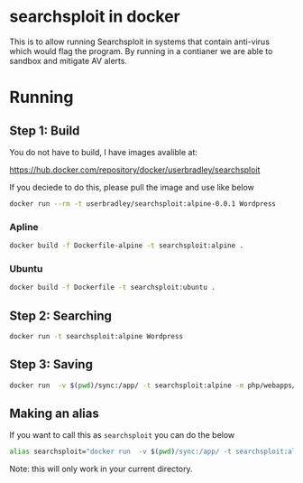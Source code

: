 # searchsploit in docker

This is to allow running Searchsploit in systems that contain anti-virus which would flag the program.
By running in a contianer we are able to sandbox and mitigate AV alerts.

# Running
## Step 1: Build
You do not have to build, I have images avalible at:

https://hub.docker.com/repository/docker/userbradley/searchsploit

If you deciede to do this, please pull the image and use like below

```bash
docker run --rm -t userbradley/searchsploit:alpine-0.0.1 Wordpress
```
### Apline
```bash
docker build -f Dockerfile-alpine -t searchsploit:alpine .
```

### Ubuntu
```bash
docker build -f Dockerfile -t searchsploit:ubuntu .
```


## Step 2: Searching

```bash
docker run -t searchsploit:alpine Wordpress
```

## Step 3: Saving

```bash
docker run  -v $(pwd)/sync:/app/ -t searchsploit:alpine -m php/webapps/47436.txt
```

## Making an alias

If you want to call this as `searchsploit` you can do the below

```bash
alias searchsploit="docker run  -v $(pwd)/sync:/app/ -t searchsploit:alpine"
```

Note: this will only work in your current directory.